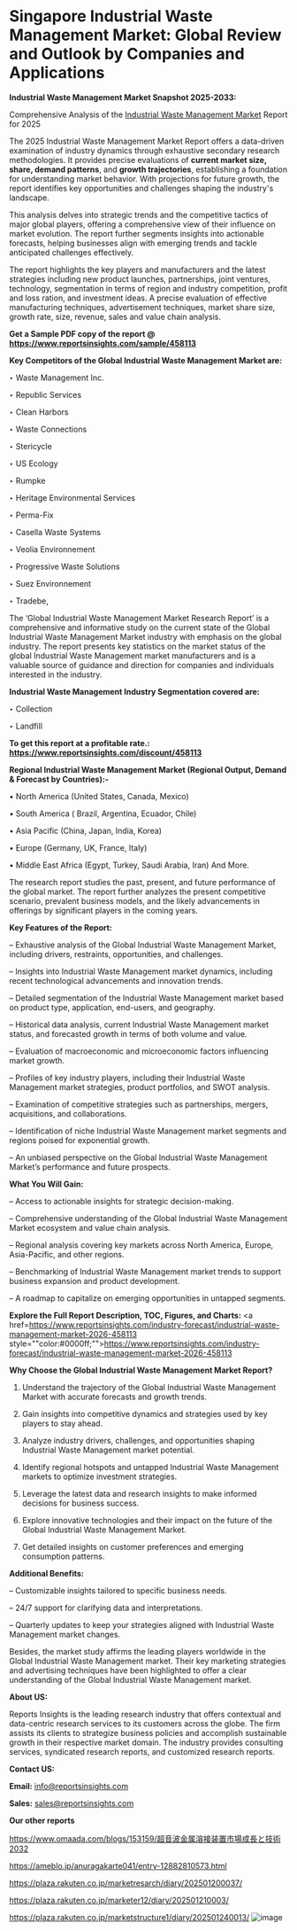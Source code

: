 # Singapore Industrial Waste Management Market: Global Review and Outlook by Companies and Applications

<strong>Industrial Waste Management Market Snapshot 2025-2033:</strong>

Comprehensive Analysis of the <a href=https://www.reportsinsights.com/sample/458113>Industrial Waste Management Market</a> Report for 2025

The 2025 Industrial Waste Management Market Report offers a data-driven examination of industry dynamics through exhaustive secondary research methodologies. It provides precise evaluations of <strong>current market size, share, demand patterns</strong>, and <strong>growth trajectories</strong>, establishing a foundation for understanding market behavior. With projections for future growth, the report identifies key opportunities and challenges shaping the industry's landscape.

This analysis delves into strategic trends and the competitive tactics of major global players, offering a comprehensive view of their influence on market evolution. The report further segments insights into actionable forecasts, helping businesses align with emerging trends and tackle anticipated challenges effectively.

The report highlights the key players and manufacturers and the latest strategies including new product launches, partnerships, joint ventures, technology, segmentation in terms of region and industry competition, profit and loss ration, and investment ideas. A precise evaluation of effective manufacturing techniques, advertisement techniques, market share size, growth rate, size, revenue, sales and value chain analysis.

<strong>Get a Sample PDF copy of the report @ <a href=https://www.reportsinsights.com/sample/458113 style=color:#0000ff;>https://www.reportsinsights.com/sample/458113</a></strong>

<strong>Key Competitors of the Global Industrial Waste Management Market are:</strong>

‣ Waste Management Inc.

‣ Republic Services

‣ Clean Harbors

‣ Waste Connections

‣ Stericycle

‣ US Ecology

‣ Rumpke

‣ Heritage Environmental Services

‣ Perma-Fix

‣ Casella Waste Systems

‣ Veolia Environnement

‣ Progressive Waste Solutions

‣ Suez Environnement

‣ Tradebe,

The ‘Global Industrial Waste Management Market Research Report’ is a comprehensive and informative study on the current state of the Global Industrial Waste Management Market industry with emphasis on the global industry. The report presents key statistics on the market status of the global Industrial Waste Management market manufacturers and is a valuable source of guidance and direction for companies and individuals interested in the industry.

<strong>Industrial Waste Management Industry Segmentation covered are:</strong>

‣ Collection

‣ Landfill

<strong>To get this report at a profitable rate.: <a href=https://www.reportsinsights.com/discount/458113 style=color:#0000ff;>https://www.reportsinsights.com/discount/458113</a></strong>

<strong>Regional Industrial Waste Management Market (Regional Output, Demand &amp; Forecast by Countries):-</strong>

• North America (United States, Canada, Mexico)

• South America ( Brazil, Argentina, Ecuador, Chile)

• Asia Pacific (China, Japan, India, Korea)

• Europe (Germany, UK, France, Italy)

• Middle East Africa (Egypt, Turkey, Saudi Arabia, Iran) And More.

The research report studies the past, present, and future performance of the global market. The report further analyzes the present competitive scenario, prevalent business models, and the likely advancements in offerings by significant players in the coming years.

<strong>Key Features of the Report:</strong>

– Exhaustive analysis of the Global Industrial Waste Management Market, including drivers, restraints, opportunities, and challenges.

– Insights into Industrial Waste Management market dynamics, including recent technological advancements and innovation trends.

– Detailed segmentation of the Industrial Waste Management market based on product type, application, end-users, and geography.

– Historical data analysis, current Industrial Waste Management market status, and forecasted growth in terms of both volume and value.

– Evaluation of macroeconomic and microeconomic factors influencing market growth.

– Profiles of key industry players, including their Industrial Waste Management market strategies, product portfolios, and SWOT analysis.

– Examination of competitive strategies such as partnerships, mergers, acquisitions, and collaborations.

– Identification of niche Industrial Waste Management market segments and regions poised for exponential growth.

– An unbiased perspective on the Global Industrial Waste Management Market’s performance and future prospects.

<strong>What You Will Gain:</strong>

– Access to actionable insights for strategic decision-making.

– Comprehensive understanding of the Global Industrial Waste Management Market ecosystem and value chain analysis.

– Regional analysis covering key markets across North America, Europe, Asia-Pacific, and other regions.

– Benchmarking of Industrial Waste Management market trends to support business expansion and product development.

– A roadmap to capitalize on emerging opportunities in untapped segments.

<strong>Explore the Full Report Description, TOC, Figures, and Charts:</strong>
<a href=https://www.reportsinsights.com/industry-forecast/industrial-waste-management-market-2026-458113 style=""color:#0000ff;"">https://www.reportsinsights.com/industry-forecast/industrial-waste-management-market-2026-458113</a>

<strong>Why Choose the Global Industrial Waste Management Market Report?</strong>

1. Understand the trajectory of the Global Industrial Waste Management Market with accurate forecasts and growth trends.

2. Gain insights into competitive dynamics and strategies used by key players to stay ahead.

3. Analyze industry drivers, challenges, and opportunities shaping Industrial Waste Management market potential.

4. Identify regional hotspots and untapped Industrial Waste Management markets to optimize investment strategies.

5. Leverage the latest data and research insights to make informed decisions for business success.

6. Explore innovative technologies and their impact on the future of the Global Industrial Waste Management Market.

7. Get detailed insights on customer preferences and emerging consumption patterns.

<strong>Additional Benefits:</strong>

– Customizable insights tailored to specific business needs.

– 24/7 support for clarifying data and interpretations.

– Quarterly updates to keep your strategies aligned with Industrial Waste Management market changes.

Besides, the market study affirms the leading players worldwide in the Global Industrial Waste Management market. Their key marketing strategies and advertising techniques have been highlighted to offer a clear understanding of the Global Industrial Waste Management market.

<strong><strong>About US</strong>:</strong>

Reports Insights is the leading research industry that offers contextual and data-centric research services to its customers across the globe. The firm assists its clients to strategize business policies and accomplish sustainable growth in their respective market domain. The industry provides consulting services, syndicated research reports, and customized research reports.

<strong>Contact US:</strong>

<p class=><b>Email:</b> <a href=mailto:info@reportsinsights.com>info@reportsinsights.com</a></p>
<p class=><b>Sales:</b> <a href=mailto:sales@reportsinsights.com>sales@reportsinsights.com</a></p>

<strong>Our other reports</strong>

<a href=https://www.omaada.com/blogs/153159/超音波金属溶接装置市場成長と技術2032>https://www.omaada.com/blogs/153159/超音波金属溶接装置市場成長と技術2032</a>

<a href=https://ameblo.jp/anuragakarte041/entry-12882810573.html>https://ameblo.jp/anuragakarte041/entry-12882810573.html</a>

<a href=https://plaza.rakuten.co.jp/marketresarch/diary/202501200037/>https://plaza.rakuten.co.jp/marketresarch/diary/202501200037/</a>

<a href=https://plaza.rakuten.co.jp/marketer12/diary/202501210003/>https://plaza.rakuten.co.jp/marketer12/diary/202501210003/</a>

<a href=https://plaza.rakuten.co.jp/marketstructure1/diary/202501240013/>https://plaza.rakuten.co.jp/marketstructure1/diary/202501240013/</a>
![image](https://github.com/user-attachments/assets/7b52572f-5e88-4882-a035-7666dc3beccd)

